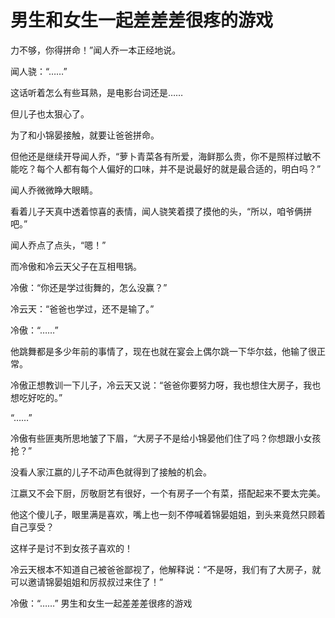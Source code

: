 # 男生和女生一起差差差很疼的游戏

力不够，你得拼命！”闻人乔一本正经地说。

闻人骁：“……”

这话听着怎么有些耳熟，是电影台词还是……

但儿子也太狠心了。

为了和小锦晏接触，就要让爸爸拼命。

但他还是继续开导闻人乔，“萝卜青菜各有所爱，海鲜那么贵，你不是照样过敏不能吃？每个人都有每个人偏好的口味，并不是说最好的就是最合适的，明白吗？”

闻人乔微微睁大眼睛。

看着儿子天真中透着惊喜的表情，闻人骁笑着摸了摸他的头，“所以，咱爷俩拼吧。”

闻人乔点了点头，“嗯！”

而冷傲和冷云天父子在互相甩锅。

冷傲：“你还是学过街舞的，怎么没赢？”

冷云天：“爸爸也学过，还不是输了。”

冷傲：“……”

他跳舞都是多少年前的事情了，现在也就在宴会上偶尔跳一下华尔兹，他输了很正常。

冷傲正想教训一下儿子，冷云天又说：“爸爸你要努力呀，我也想住大房子，我也想吃好吃的。”

“……”

冷傲有些匪夷所思地皱了下眉，“大房子不是给小锦晏他们住了吗？你想跟小女孩抢？”

没看人家江嬴的儿子不动声色就得到了接触的机会。

江嬴又不会下厨，厉敬厨艺有很好，一个有房子一个有菜，搭配起来不要太完美。

他这个傻儿子，眼里满是喜欢，嘴上也一刻不停喊着锦晏姐姐，到头来竟然只顾着自己享受？

这样子是讨不到女孩子喜欢的！

冷云天根本不知道自己被爸爸鄙视了，他解释说：“不是呀，我们有了大房子，就可以邀请锦晏姐姐和厉叔叔过来住了！”

冷傲：“……”
男生和女生一起差差差很疼的游戏
